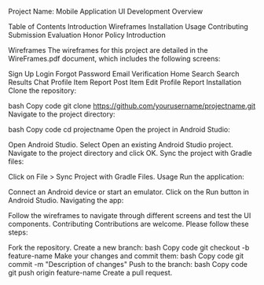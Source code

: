 Project Name: Mobile Application UI Development
Overview

Table of Contents
Introduction
Wireframes
Installation
Usage
Contributing
Submission
Evaluation
Honor Policy
Introduction

Wireframes
The wireframes for this project are detailed in the WireFrames.pdf document, which includes the following screens:

Sign Up
Login
Forgot Password
Email Verification
Home
Search
Search Results
Chat
Profile
Item Report
Post Item
Edit Profile
Report
Installation
Clone the repository:

bash
Copy code
git clone https://github.com/yourusername/projectname.git
Navigate to the project directory:

bash
Copy code
cd projectname
Open the project in Android Studio:

Open Android Studio.
Select Open an existing Android Studio project.
Navigate to the project directory and click OK.
Sync the project with Gradle files:

Click on File > Sync Project with Gradle Files.
Usage
Run the application:

Connect an Android device or start an emulator.
Click on the Run button in Android Studio.
Navigating the app:

Follow the wireframes to navigate through different screens and test the UI components.
Contributing
Contributions are welcome. Please follow these steps:

Fork the repository.
Create a new branch:
bash
Copy code
git checkout -b feature-name
Make your changes and commit them:
bash
Copy code
git commit -m "Description of changes"
Push to the branch:
bash
Copy code
git push origin feature-name
Create a pull request.
